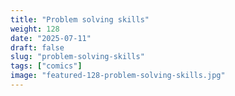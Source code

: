 ```yaml
---
title: "Problem solving skills"
weight: 128
date: "2025-07-11"
draft: false
slug: "problem-solving-skills"
tags: ["comics"]
image: "featured-128-problem-solving-skills.jpg"
---
```

